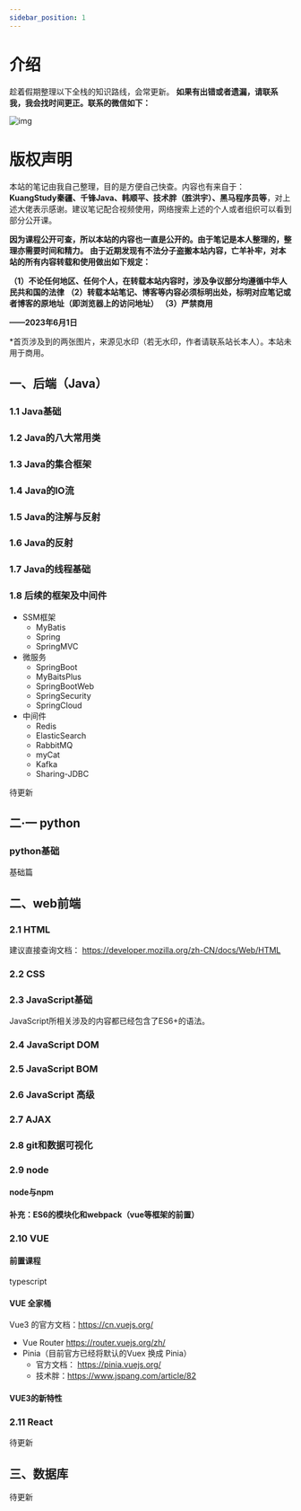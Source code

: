 ```yaml
---
sidebar_position: 1
---
```


# 介绍
<!--# WEB 全栈知识整理-->
趁着假期整理以下全栈的知识路线，会常更新。
**如果有出错或者遗漏，请联系我，我会找时间更正。联系的微信如下：**

![img](https://img.up.cdn.nahida.cn/2022/02/qrcode_for_gh_2988c64a4cf1_258.jpg)

# 版权声明
本站的笔记由我自己整理，目的是方便自己快查。内容也有来自于：**KuangStudy秦疆、千锋Java、韩顺平、技术胖（胜洪宇）、黑马程序员等**，对上述大佬表示感谢。建议笔记配合视频使用，网络搜索上述的个人或者组织可以看到部分公开课。

**因为课程公开可查，所以本站的内容也一直是公开的。由于笔记是本人整理的，整理亦需要时间和精力。**
**由于近期发现有不法分子盗搬本站内容，亡羊补牢，对本站的所有内容转载和使用做出如下规定：**

**（1）不论任何地区、任何个人，在转载本站内容时，涉及争议部分均遵循中华人民共和国的法律**
**（2）转载本站笔记、博客等内容必须标明出处，标明对应笔记或者博客的原地址（即浏览器上的访问地址）**
**（3）严禁商用**

**——2023年6月1日**

*首页涉及到的两张图片，来源见水印（若无水印，作者请联系站长本人）。本站未用于商用。

## 一、后端（Java）

### 1.1 Java基础

### 1.2 Java的八大常用类


### 1.3 Java的集合框架

### 1.4 Java的IO流

### 1.5 Java的注解与反射

### 1.6 Java的反射

### 1.7 Java的线程基础

### 1.8 后续的框架及中间件

- SSM框架
  - MyBatis
  - Spring
  - SpringMVC
- 微服务
  - SpringBoot
  - MyBaitsPlus
  - SpringBootWeb
  - SpringSecurity
  - SpringCloud
- 中间件
  - Redis
  - ElasticSearch
  - RabbitMQ
  - myCat
  - Kafka
  - Sharing-JDBC

待更新

## 二·一 python

### python基础  

基础篇

## 二、web前端

### 2.1 HTML

建议直接查询文档： <https://developer.mozilla.org/zh-CN/docs/Web/HTML>

### 2.2 CSS

### 2.3 JavaScript基础

JavaScript所相关涉及的内容都已经包含了ES6+的语法。

### 2.4 JavaScript DOM

### 2.5 JavaScript BOM

### 2.6 JavaScript 高级

### 2.7 AJAX

### 2.8 git和数据可视化

### 2.9 node

#### node与npm

#### 补充：ES6的模块化和webpack（vue等框架的前置）

### 2.10 VUE

#### 前置课程

typescript 

#### VUE 全家桶

Vue3 的官方文档：<https://cn.vuejs.org/>

- Vue Router <https://router.vuejs.org/zh/>
- Pinia（目前官方已经将默认的Vuex 换成 Pinia）
  - 官方文档： <https://pinia.vuejs.org/>
  - 技术胖：<https://www.jspang.com/article/82>

#### VUE3的新特性  

### 2.11 React

待更新

## 三、数据库

待更新
